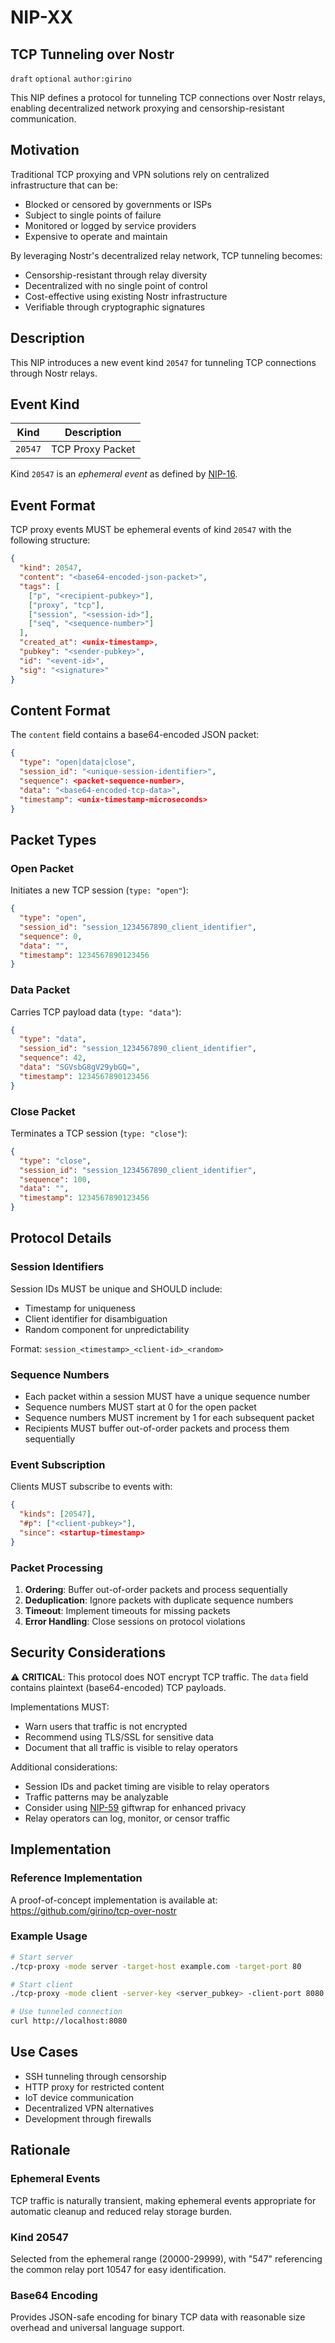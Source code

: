 NIP-XX
======

TCP Tunneling over Nostr
-------------------------

`draft` `optional` `author:girino`

This NIP defines a protocol for tunneling TCP connections over Nostr relays, enabling decentralized network proxying and censorship-resistant communication.

## Motivation

Traditional TCP proxying and VPN solutions rely on centralized infrastructure that can be:
- Blocked or censored by governments or ISPs
- Subject to single points of failure
- Monitored or logged by service providers
- Expensive to operate and maintain

By leveraging Nostr's decentralized relay network, TCP tunneling becomes:
- Censorship-resistant through relay diversity
- Decentralized with no single point of control
- Cost-effective using existing Nostr infrastructure
- Verifiable through cryptographic signatures

## Description

This NIP introduces a new event kind `20547` for tunneling TCP connections through Nostr relays.

## Event Kind

| Kind    | Description        |
| ------- | ------------------ |
| `20547` | TCP Proxy Packet  |

Kind `20547` is an _ephemeral event_ as defined by [NIP-16](16.md).

## Event Format

TCP proxy events MUST be ephemeral events of kind `20547` with the following structure:

```json
{
  "kind": 20547,
  "content": "<base64-encoded-json-packet>",
  "tags": [
    ["p", "<recipient-pubkey>"],
    ["proxy", "tcp"],
    ["session", "<session-id>"],
    ["seq", "<sequence-number>"]
  ],
  "created_at": <unix-timestamp>,
  "pubkey": "<sender-pubkey>",
  "id": "<event-id>",
  "sig": "<signature>"
}
```

## Content Format

The `content` field contains a base64-encoded JSON packet:

```json
{
  "type": "open|data|close",
  "session_id": "<unique-session-identifier>",
  "sequence": <packet-sequence-number>,
  "data": "<base64-encoded-tcp-data>",
  "timestamp": <unix-timestamp-microseconds>
}
```

## Packet Types

### Open Packet
Initiates a new TCP session (`type: "open"`):
```json
{
  "type": "open",
  "session_id": "session_1234567890_client_identifier",
  "sequence": 0,
  "data": "",
  "timestamp": 1234567890123456
}
```

### Data Packet
Carries TCP payload data (`type: "data"`):
```json
{
  "type": "data", 
  "session_id": "session_1234567890_client_identifier",
  "sequence": 42,
  "data": "SGVsbG8gV29ybGQ=",
  "timestamp": 1234567890123456
}
```

### Close Packet
Terminates a TCP session (`type: "close"`):
```json
{
  "type": "close",
  "session_id": "session_1234567890_client_identifier", 
  "sequence": 100,
  "data": "",
  "timestamp": 1234567890123456
}
```

## Protocol Details

### Session Identifiers
Session IDs MUST be unique and SHOULD include:
- Timestamp for uniqueness
- Client identifier for disambiguation  
- Random component for unpredictability

Format: `session_<timestamp>_<client-id>_<random>`

### Sequence Numbers
- Each packet within a session MUST have a unique sequence number
- Sequence numbers MUST start at 0 for the open packet
- Sequence numbers MUST increment by 1 for each subsequent packet
- Recipients MUST buffer out-of-order packets and process them sequentially

### Event Subscription
Clients MUST subscribe to events with:
```json
{
  "kinds": [20547],
  "#p": ["<client-pubkey>"],
  "since": <startup-timestamp>
}
```

### Packet Processing
1. **Ordering**: Buffer out-of-order packets and process sequentially
2. **Deduplication**: Ignore packets with duplicate sequence numbers
3. **Timeout**: Implement timeouts for missing packets
4. **Error Handling**: Close sessions on protocol violations

## Security Considerations

⚠️ **CRITICAL**: This protocol does NOT encrypt TCP traffic. The `data` field contains plaintext (base64-encoded) TCP payloads.

Implementations MUST:
- Warn users that traffic is not encrypted
- Recommend using TLS/SSL for sensitive data
- Document that all traffic is visible to relay operators

Additional considerations:
- Session IDs and packet timing are visible to relay operators
- Traffic patterns may be analyzable  
- Consider using [NIP-59](59.md) giftwrap for enhanced privacy
- Relay operators can log, monitor, or censor traffic

## Implementation

### Reference Implementation
A proof-of-concept implementation is available at: https://github.com/girino/tcp-over-nostr

### Example Usage
```bash
# Start server
./tcp-proxy -mode server -target-host example.com -target-port 80

# Start client  
./tcp-proxy -mode client -server-key <server_pubkey> -client-port 8080

# Use tunneled connection
curl http://localhost:8080
```

## Use Cases

- SSH tunneling through censorship
- HTTP proxy for restricted content
- IoT device communication
- Decentralized VPN alternatives
- Development through firewalls

## Rationale

### Ephemeral Events
TCP traffic is naturally transient, making ephemeral events appropriate for automatic cleanup and reduced relay storage burden.

### Kind 20547
Selected from the ephemeral range (20000-29999), with "547" referencing the common relay port 10547 for easy identification.

### Base64 Encoding
Provides JSON-safe encoding for binary TCP data with reasonable size overhead and universal language support.
